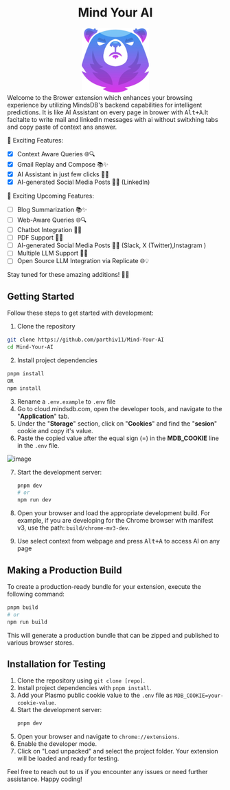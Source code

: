 <div style="text-align: center;"><h1 > Mind Your AI </h1>

<img src="assets/icon.png" height=150px>
</div>
Welcome to the Brower extension which enhances your browsing experience by utilizing MindsDB's backend capabilities for intelligent predictions. It is like AI Assistant on every page in brower with <kbd>Alt+A</kbd>.It facitalte to write mail and linkedIn messages with ai without switxhing tabs and copy paste of context ans answer.

🌟 Exciting  Features:

- [X] Context Aware Queries 🌐🔍
- [X] Gmail Replay and Compose 📚✨
- [X] AI Assistant in just few clicks  🤖💬
- [X] AI-generated Social Media Posts 📱📝 (LinkedIn)

🌟 Exciting Upcoming Features:
- [ ] Blog Summarization 📚✨
- [ ] Web-Aware Queries 🌐🔍
- [ ] Chatbot Integration 🤖💬
- [ ] PDF Support 📄🔗
- [ ] AI-generated Social Media Posts 📱📝 (Slack, X (Twitter),Instagram )
- [ ] Multiple LLM Support 🧠🔗
- [ ] Open Source LLM Integration via Replicate 🌐💡

Stay tuned for these amazing additions! 🚀🌈


## Getting Started

Follow these steps to get started with development:

1. Clone the repository 
 ```bash
 git clone https://github.com/parthiv11/Mind-Your-AI
 cd Mind-Your-AI
 ```
2. Install project dependencies  
```bash
pnpm install
OR
npm install
```
3. Rename a `.env.example` to `.env` file 
4. Go to cloud.mindsdb.com, open the developer tools, and navigate to the "**Application**" tab.
5. Under the "**Storage**" section, click on "**Cookies**" and find the "**sesion**" cookie and copy it's value.
6. Paste the copied value after the equal sign (=) in the **MDB_COOKIE** line in the `.env` file.

![image](https://github.com/parthiv11/Mind-Your-AI/assets/75653580/a53fd40f-d16d-4d79-aaf7-c288d706ffff)

7. Start the development server:
   ```bash
   pnpm dev
   # or
   npm run dev
   ```
8. Open your browser and load the appropriate development build. For example, if you are developing for the Chrome browser with manifest v3, use the path: `build/chrome-mv3-dev`.

9. Use select context from webpage and press <kbd>Alt+A</kbd> to access AI on any page 


## Making a Production Build

To create a production-ready bundle for your extension, execute the following command:

```bash
pnpm build
# or
npm run build
```

This will generate a production bundle that can be zipped and published to various browser stores.

## Installation for Testing

1. Clone the repository using `git clone [repo]`.
2. Install project dependencies with `pnpm install`.
3. Add your Plasmo public cookie value to the `.env` file as `MDB_COOKIE=your-cookie-value`.
4. Start the development server:
   ```bash
   pnpm dev
   ```
5. Open your browser and navigate to `chrome://extensions`.
6. Enable the developer mode.
7. Click on "Load unpacked" and select the project folder. Your extension will be loaded and ready for testing.

Feel free to reach out to us if you encounter any issues or need further assistance. Happy coding!


